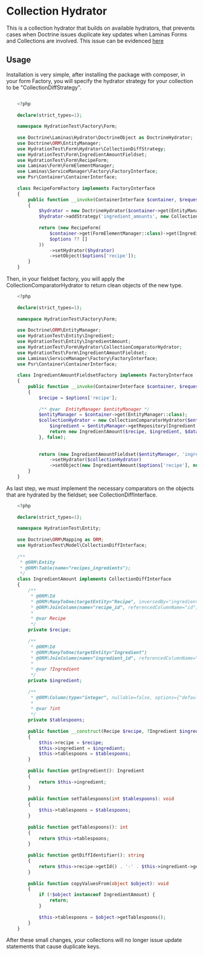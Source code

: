 # Collection Hydrator

This is a collection hydrator that builds on available hydrators, that prevents cases when Doctrine issues duplicate key updates when Laminas Forms and Collections are involved.  This issue can be evidenced [here](https://github.com/Saeven/CollectionHydration)


## Usage

Installation is very simple, after installing the package with composer, in your form Factory, you will specify the hydrator strategy for your collection to be "CollectionDiffStrategy".

```php

    <?php
    
    declare(strict_types=1);
    
    namespace HydrationTest\Factory\Form;
    
    use Doctrine\Laminas\Hydrator\DoctrineObject as DoctrineHydrator;
    use Doctrine\ORM\EntityManager;
    use HydrationTest\Form\Hydrator\CollectionDiffStrategy;
    use HydrationTest\Form\IngredientAmountFieldset;
    use HydrationTest\Form\RecipeForm;
    use Laminas\Form\FormElementManager;
    use Laminas\ServiceManager\Factory\FactoryInterface;
    use Psr\Container\ContainerInterface;
    
    class RecipeFormFactory implements FactoryInterface
    {
        public function __invoke(ContainerInterface $container, $requestedName, ?array $options = null)
        {
            $hydrator = new DoctrineHydrator($container->get(EntityManager::class), false);
            $hydrator->addStrategy('ingredient_amounts', new CollectionDiffStrategy(true));
    
            return (new RecipeForm(
                $container->get(FormElementManager::class)->get(IngredientAmountFieldset::class, $options ?? []),
                $options ?? []
            ))
                ->setHydrator($hydrator)
                ->setObject($options['recipe']);
        }
    }
```

Then, in your fieldset factory, you will apply the CollectionComparatorHydrator to return clean objects of the new type.

```php
    <?php
    
    declare(strict_types=1);
    
    namespace HydrationTest\Factory\Form;
    
    use Doctrine\ORM\EntityManager;
    use HydrationTest\Entity\Ingredient;
    use HydrationTest\Entity\IngredientAmount;
    use HydrationTest\Form\Hydrator\CollectionComparatorHydrator;
    use HydrationTest\Form\IngredientAmountFieldset;
    use Laminas\ServiceManager\Factory\FactoryInterface;
    use Psr\Container\ContainerInterface;
    
    class IngredientAmountFieldsetFactory implements FactoryInterface
    {
        public function __invoke(ContainerInterface $container, $requestedName, ?array $options = null)
        {
            $recipe = $options['recipe'];
    
            /** @var  EntityManager $entityManager */
            $entityManager = $container->get(EntityManager::class);
            $collectionHydrator = new CollectionComparatorHydrator($entityManager, function (array $data, object $object) use ($entityManager, $recipe) {
                $ingredient = $entityManager->getRepository(Ingredient::class)->findOneBy(['id' => $data['ingredient']]);
                return new IngredientAmount($recipe, $ingredient, $data['tablespoons'] ?? 0);
            }, false);
    
    
            return (new IngredientAmountFieldset($entityManager, 'ingredient_amounts'))
                ->setHydrator($collectionHydrator)
                ->setObject(new IngredientAmount($options['recipe'], null, null));
        }
    }

```

As last step, we must implement the necessary comparators on the objects that are hydrated by the fieldset; see CollectionDiffInterface.

```php
    <?php
    
    declare(strict_types=1);
    
    namespace HydrationTest\Entity;
    
    use Doctrine\ORM\Mapping as ORM;
    use HydrationTest\Model\CollectionDiffInterface;
    
    /**
     * @ORM\Entity
     * @ORM\Table(name="recipes_ingredients");
     */
    class IngredientAmount implements CollectionDiffInterface
    {
        /**
         * @ORM\Id
         * @ORM\ManyToOne(targetEntity="Recipe", inversedBy="ingredient_amounts")
         * @ORM\JoinColumn(name="recipe_id", referencedColumnName="id", onDelete="cascade")
         *
         * @var Recipe
         */
        private $recipe;
    
        /**
         * @ORM\Id
         * @ORM\ManyToOne(targetEntity="Ingredient")
         * @ORM\JoinColumn(name="ingredient_id", referencedColumnName="id", onDelete="cascade")
         *
         * @var ?Ingredient
         */
        private $ingredient;
    
        /**
         * @ORM\Column(type="integer", nullable=false, options={"default":0, "unsigned":true})
         *
         * @var ?int
         */
        private $tablespoons;
    
        public function __construct(Recipe $recipe, ?Ingredient $ingredient, ?int $tablespoons)
        {
            $this->recipe = $recipe;
            $this->ingredient = $ingredient;
            $this->tablespoons = $tablespoons;
        }
    
        public function getIngredient(): Ingredient
        {
            return $this->ingredient;
        }
    
        public function setTablespoons(int $tablespoons): void
        {
            $this->tablespoons = $tablespoons;
        }
    
        public function getTablespoons(): int
        {
            return $this->tablespoons;
        }
    
        public function getDiffIdentifier(): string
        {
            return $this->recipe->getId() . '-' . $this->ingredient->getId();
        }
    
        public function copyValuesFrom(object $object): void
        {
            if (!$object instanceof IngredientAmount) {
                return;
            }
    
            $this->tablespoons = $object->getTablespoons();
        }
    }
```

After these small changes, your collections will no longer issue update statements that cause duplicate keys.
